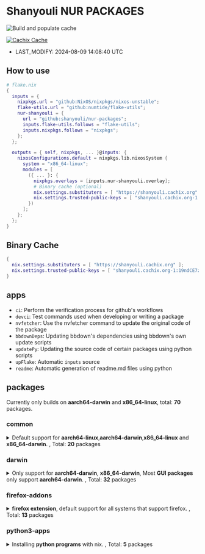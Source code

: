 # Shanyouli NUR PACKAGES

![Build and populate cache](https://github.com/shanyouli/nur-packages/workflows/Build%20and%20populate%20cache/badge.svg)

[![Cachix Cache](https://img.shields.io/badge/cachix-shanyouli-blue.svg)](https://shanyouli.cachix.org)

- LAST_MODIFY: 2024-08-09 14:08:40 UTC


## How to use

```nix
# flake.nix
{
  inputs = {
    nixpkgs.url = "github:NixOS/nixpkgs/nixos-unstable";
    flake-utils.url = "github:numtide/flake-utils";
    nur-shanyouli = {
      url = "github:shanyouli/nur-packages";
      inputs.flake-utils.follows = "flake-utils";
      inputs.nixpkgs.follows = "nixpkgs";
    };
  };

  outputs = { self, nixpkgs, ... }@inputs: {
    nixosConfigurations.default = nixpkgs.lib.nixosSystem {
      system = "x86_64-linux";
      modules = [
        ({ ... }: {
          nixpkgs.overlays = [inputs.nur-shanyouli.overlay];
          # Binary cache (optional)
          nix.settings.substituters = [ "https://shanyouli.cachix.org" ];
          nix.settings.trusted-public-keys = [ "shanyouli.cachix.org-1:19ndCE7zQfn5vIVLbBZk6XG0D7Ago7oRNNgIRV/Oabw=" ];
        })
      ];
    };
  };
}
```


## Binary Cache

```nix
{
  nix.settings.substituters = [ "https://shanyouli.cachix.org" ];
  nix.settings.trusted-public-keys = [ "shanyouli.cachix.org-1:19ndCE7zQfn5vIVLbBZk6XG0D7Ago7oRNNgIRV/Oabw=" ];
}
```


## apps

- `ci`: Perform the verification process for github's workflows
- `devci`: Test commands used when developing or writing a package
- `nvfetcher`: Use the nvfetcher command to update the original code of the package
- `bbdownDeps`: Updating bbdown's dependencies using bbdown's own update scripts
- `updatePy`: Updating the source code of certain packages using python scripts
- `upFlake`: Automatic `inputs` source
- `readme`: Automatic generation of readme.md files using python


## packages

Currently only builds on **aarch64-darwin** and **x86_64-linux**, total: **70** packages.

### common

<details>
<summary>Default support for <b>aarch64-linux</b>,<b>aarch64-darwin</b>,<b>x86_64-linux</b> and <b>x86_64-darwin</b>. , Total: <b>20</b> packages </summary>

|name|broken system|version|description|
|:---|:---|:---|:---|
|[**alist**](https://github.com/alist-org/alist)||3.36.0|A file list/WebDAV program that supports multiple storages, powered by Gin and Solidjs. / 一个支持多存储的文件列表/WebDAV程序，使用 Gin 和 Solidjs|
|[**bbdown**](https://github.com/nilaoda/BBDown)|**aarch64-darwin** **aarch64-linux** **x86_64-darwin** **x86_64-linux**|2024-08-02|Bilibili Downloader. 一款命令行式哔哩哔哩下载器.|
|[**clash2singbox**](https://github.com/xmdhs/clash2singbox)||0.1.4|将 clash.meta 格式的配置文件或链接转换为 sing-box 格式|
|[**deeplx**](https://github.com/OwO-Network/DeepLX)||0.9.5|DeepL Free API (No TOKEN required|
|[**emacs**](https://www.gnu.org/software/emacs/)||29.4|Extensible, customizable GNU text editor|
|[**emacs**](https://www.gnu.org/software/emacs/)||20240802.0|Extensible, customizable GNU text editor|
|[**fav**](https://github.com/kingwingfly/fav)||0.2.30|Back up your favorite bilibili resources with CLI|
|[**go-musicfox**](https://github.com/go-musicfox/go-musicfox)||4.5.3|go-musicfox是用Go写的又一款网易云音乐命令行客户端|
|[**lazyvim-star**](https://www.lazyvim.org/)||2024-07-20|LazyVim is a Neovim setup powered by 💤 lazy.nvim to make it easy to customize and extend your config.|
|[**maple-mono**](https://github.com/subframe7536/Maple-font)||6.4|Open source monospace/Nerd Font |
|[**maple-sc-nf**](https://github.com/subframe7536/Maple-font)||6.4|Open source monospace/Nerd Font |
|[**mpvc**](https://gmt4.github.io/mpvc/)||1.5-jukebox|A mpc-like control interface for mpv|
|[**musicn**](https://github.com/zonemeen/musicn)||1.5.0|🎵 一个可播放及下载音乐的 Node.js 命令行工具 |
|[**nix-index**](None)|||None|
|[**qbittorrent-enhanced**](https://www.qbittorrent.org)||release-4.6.5.10|Featureful free software BitTorrent client|
|[**qbittorrent-enhanced-nox**](https://www.qbittorrent.org)||release-4.6.5.10|Featureful free software BitTorrent client|
|[**seam**](https://github.com/Borber/seam)||_cli.0.1.39|获取多直播平台的直播源|
|[**tmux-fastcopy**](https://github.com/abhinav/tmux-fastcopy/tree/main)||0.14.1|easymotion-style text copying for tmux.|
|[**userChromeJS**](https://github.com/benzBrake/userChrome.js-Loader)||2024-07-09|Firefox scripts |
|[**zpmod**](https://github.com/z-shell/zpmod)||v1.1.0|Zsh module transparently and automatically compiles sourced scripts|
</details>

### darwin

<details>
<summary>Only support for <b>aarch64-darwin</b>, <b>x86_64-darwin</b>, Most <b>GUI packages</b> only support <b>aarch64-darwin</b>. , Total: <b>32</b> packages </summary>

|name|broken system|version|description|
|:---|:---|:---|:---|
|[**aerospace**](https://github.com/nikitabobko/AeroSpace)||0.14.0-Beta|AeroSpace is an i3-like tiling window manager for macOS|
|[**airbattery**](https://lihaoyun6.github.io/AirBattery/)||1.4.9|Get the battery level of all your devices on your Mac.|
|[**alexandria**](https://github.com/btpf/Alexandria)||0.12|A minimalistic cross-platform eBook reader built with Tauri, Epub.js, and Typescript|
|[**calibre**](https://calibre-ebook.com/)||7.16.0|ebook management|
|[**chatgpt**](https://app.nofwl.com/chatgpt)|**x86_64-darwin**|1.1.0|ChatGPT Desktop Application (Mac, Windows and Linux) |
|[**clash-nyanpasu**](https://github.com/keiko233/clash-nyanpasu)||1.5.1|Clash Nyanpasu! (∠・ω< )⌒☆​|
|[**clash-verge**](https://github.com/zzzgydi/clash-verge)||1.7.5|A Clash GUI based on tauri. Supports Windows, macOS and Linux. |
|[**dashplayer**](https://solidspoon.xyz/DashPlayer/home.html)|**x86_64-darwin**|4.2.3|video player|
|[**downkyi**](https://github.com/yaobiao131/downkyicore)||1.0.11| 哔哩下载姬(跨平台版)downkyi，哔哩哔哩网站视频下载工具，支持批量下载，支持8K、HDR、杜比视界，提供工具箱（音视频提取、去水印等）|
|[**dutis**](https://github.com/tsonglew/dutis)||2024-03-20|A command-line tool to select default applications, based on duti|
|[**EmacsClient**](None)||29.2|None|
|[**firefox-esr**](http://www.mozilla.com/en-US/firefox/)||115.13.0esr|Mozilla Firefox, free web browser (binary package)|
|[**lporg**](https://github.com/blacktop/lporg)||20.4.32|Organize Your macOS Launchpad Apps|
|[**lyricsx**](https://github.com/ddddxxx/LyricsX)||1.6.7|🎶 Ultimate lyrics app for macOS. |
|[**neovide**](https://neovide.dev/)||0.13.3|No Nonsense Neovim Client in Rust|
|[**next-chat**](https://github.com/Yidadaa/ChatGPT-Next-Web)||2.14.1|ChatGpt Next Web|
|[**pearcleaner**](https://github.com/alienator88/Pearcleaner)||3.8.4|appclear |
|[**pngpaste**](https://github.com/jcsalterego/pngpaste)||0.2.3|Paste PNG into files, much like pbpaste does for text. |
|[**quickrecorder**](https://lihaoyun6.github.io/quickrecorder/)||1.4.5|A lightweight screen recorder based on ScreenCapture Kit for macOS|
|[**rpcs3**](https://github.com/RPCS3)||0.0.32-16737|rpcs3|
|[**ryujinx**](https://ryujinx.org)||1.1.1373|A simple, experimental Nintendo Switch emulator|
|[**ryusak**](https://github.com/FennyFatal/RyuSAK)||1.6.3|Color finder for switch emulator|
|[**simple-live**](https://github.com/xiaoyaocz/dart_simple_live)||1.6.5|Simple Live 简简单单的看直播 |
|[**spotube**](https://github.com/KRTirtho/spotube)||3.7.1|Open source Spotify client|
|[**switchaudio-osx**](https://github.com/deweller/switchaudio-osx)||1.2.2|Change the audio source for Mac OS X from the command line|
|[**tmexclude**](https://github.com/PhotonQuantum/tmexclude)||0.2.2|Exclude undesired files (node_modules, target, etc) from your TimeMachine backup. |
|[**upic**](https://github.com/gee1k/uPic)||0.21.1|upic 图床管理|
|[**vimmotion**](https://github.com/dwarvesf/VimMotionApp)||1.2.3|Access macOS UI elements with your fingers stay on keyboard.|
|[**wiliwili**](https://github.com/xfangfang/wiliwili)||1.4.1|第三方B站客户端|
|[**yabai-bin**](https://github.com/koekeishiya/yabai)||7.1.1|A tiling window manager for macOS based on binary space partitioning|
|[**yabai-zsh-completions**](https://github.com/Amar1729/yabai-zsh-completions)||2023-11-13|zsh completions for yabai, the tiling window manager|
|[**zy-player**](https://github.com/Hiram-Wong/ZyPlayer)||3.3.7|跨平台视频资源播放器, 简洁免费无广告.|
</details>

### firefox-addons

<details>
<summary><b>firefox extension</b>, default support for all systems that support firefox. , Total: <b>13</b> packages </summary>

|name|broken system|version|description|
|:---|:---|:---|:---|
|[**auto-tab-discard**](https://webextension.org/listing/tab-discard.html)||0.6.7|Dark Reader Chrome and Firefox extension|
|[**browserpass-ce**](https://github.com/browserpass/browserpass-extension)||3.8.0|Browserpass is a browser extension for Firefox and Chrome to retrieve login details from zx2c4's pass (<a href="https://prod.outgoing.prod.webservices.mozgcp.net/v1/fcd8dcb23434c51a78197a1c25d3e2277aa1bc764c827b4b4726ec5a5657eb64/http%3A//passwordstore.org" rel="nofollow">passwordstore.org</a>) straight from your browser. Tags: passwordstore, password store, password manager, passwordmanager, gpg|
|[**darkreader**](https://darkreader.org/)||4.9.88|Dark Reader Chrome and Firefox extension|
|[**download-with-aria2**](https://github.com/jc3213/download_with_aria2)||4.10.1.2728|Browser extension for aria2c json-rpc |
|[**immersive-translate**](https://immersivetranslate.com/)||1.7.7|Immersive Dual Web Page Translation Extension |
|[**noscript**](https://noscript.net/)||11.4.31|NoScript Security Suite|
|[**privacy-pass**](https://github.com/cloudflare/pp-browser-extension)||4.0.2|Client for Privacy Pass protocol providing unlinkable cryptographic tokens|
|[**sidebery**](https://github.com/mbnuqw/sidebery)||v5.2.0|Firefox extension for managing tabs and bookmarks in sidebar|
|[**styl-us**](https://add0n.com/stylus.html)||1.5.48|Stylus - Userstyles Manager|
|[**surfingkeys_ff**](https://github.com/brookhong/Surfingkeys)||1.16.1|Map your keys for web surfing, expand your browser with javascript and keyboard. |
|[**ublock-origin**](https://github.com/gorhill/uBlock)||1.59.0|uBlock Origin - An efficient blocker for Chromium and Firefox. Fast and lean. |
|[**user-agent-string-switcher**](https://add0n.com/useragent-switcher.html)||0.5.0|User-Agent Switcher and Manager|
|[**violentmonkey**](https://violentmonkey.github.io)||2.20.0|An open source userscript manager.|
</details>

### python3-apps

<details>
<summary>Installing <b>python programs</b> with nix. , Total: <b>5</b> packages </summary>

|name|broken system|version|description|
|:---|:---|:---|:---|
|[**about-time**](None)||4.2.1|None|
|[**alive-progress**](None)||3.1.5|None|
|[**musicdl**](https://github.com/CharlesPikachu/musicdl)||2023-02-22|A lightweight music downloader written in pure python.|
|[**sd**](None)||0.2.0|My system command line|
|[**websocket-bridge-python**](None)||0.0.2|None|
</details>

